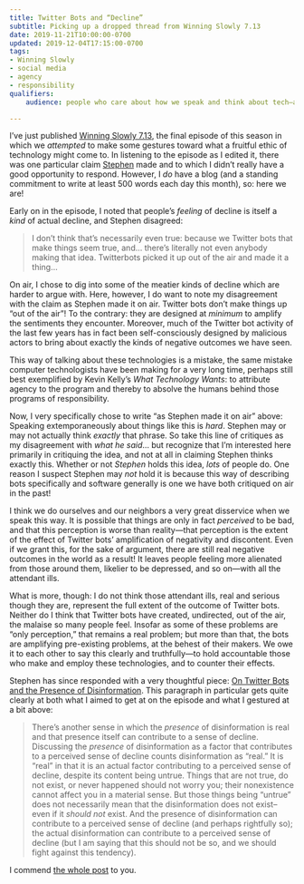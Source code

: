 ```yaml
---
title: Twitter Bots and “Decline”
subtitle: Picking up a dropped thread from Winning Slowly 7.13
date: 2019-11-21T10:00:00-0700
updated: 2019-12-04T17:15:00-0700
tags:
- Winning Slowly
- social media
- agency
- responsibility
qualifiers:
    audience: people who care about how we speak and think about tech—and also listeners to Winning Slowly!

---
```


I’ve just published [Winning Slowly 7.13], the final episode of this season in which we *attempted* to make some gestures toward what a fruitful ethic of technology might come to. In listening to the episode as I edited it, there was one particular claim [Stephen] made and to which I didn’t really have a good opportunity to respond. However, I *do* have a blog (and a standing commitment to write at least 500 words each day this month), so: here we are!

Early on in the episode, I noted that people’s *feeling* of decline is itself a *kind* of actual decline, and Stephen disagreed:

> I don’t think that’s necessarily even true: because we Twitter bots that make things seem true, and… there’s literally not even anybody making that idea. Twitterbots picked it up out of the air and made it a thing…

On air, I chose to dig into some of the meatier kinds of decline which are harder to argue with. Here, however, I do want to note my disagreement with the claim as Stephen made it on air. Twitter bots don’t make things up “out of the air”! To the contrary: they are designed at *minimum* to amplify the sentiments they encounter. Moreover, much of the Twitter bot activity of the last few years has in fact been self-consciously designed by malicious actors to bring about exactly the kinds of negative outcomes we have seen.

This way of talking about these technologies is a mistake, the same mistake computer technologists have been making for a very long time, perhaps still best exemplified by Kevin Kelly’s <cite>What Technology Wants</cite>: to attribute agency to the program and thereby to absolve the humans behind those programs of responsibility.

<aside>

Now, I very specifically chose to write “as Stephen made it on air” above: Speaking extemporaneously about things like this is *hard*. Stephen may or may not actually think *exactly* that phrase. So take this line of critiques as my disagreement with *what he said*… but recognize that I’m interested here primarily in critiquing the idea, and not at all in claiming Stephen thinks exactly this. Whether or not *Stephen* holds this idea, *lots* of people do. One reason I suspect Stephen may *not* hold it is because this way of describing bots specifically and software generally is one we have both critiqued on air in the past!

</aside>

I think we do ourselves and our neighbors a very great disservice when we speak this way. It is possible that things are only in fact *perceived* to be bad, and that this perception is worse than reality—that perception is the extent of the effect of Twitter bots’ amplification of negativity and discontent. Even if we grant this, for the sake of argument, there are still real negative outcomes in the world as a result! It leaves people feeling more alienated from those around them, likelier to be depressed, and so on—with all the attendant ills.

What is more, though: I do not think those attendant ills, real and serious though they are, represent the full extent of the outcome of Twitter bots. Neither do I think that Twitter bots have created, undirected, out of the air, the malaise so many people feel. Insofar as some of these problems are “only perception,” that remains a real problem; but more than that, the bots are amplifying pre-existing problems, at the behest of their makers. We owe it to each other to say this clearly and truthfully—to hold accountable those who make and employ these technologies, and to counter their effects.

<section class='note' aria-label='note' aria-role='note'>  

Stephen has since responded with a very thoughtful piece: [On Twitter Bots and the Presence of Disinformation][response]. This paragraph in particular gets quite clearly at both what I aimed to get at on the episode and what I gestured at a bit above:

> There’s another sense in which the *presence* of disinformation is real and that presence itself can contribute to a sense of decline. Discussing the *presence* of disinformation as a factor that contributes to a perceived sense of decline counts disinformation as “real.” It is “real” in that it is an actual factor contributing to a perceived sense of decline, despite its content being untrue. Things that are not true, do not exist, or never happened should not worry you; their nonexistence cannot affect you in a material sense. But those things being “untrue” does not necessarily mean that the disinformation does not exist–even if it *should not* exist. And the presence of disinformation can contribute to a perceived sense of decline (and perhaps rightfully so); the actual disinformation can contribute to a perceived sense of decline (but I am saying that this should not be so, and we should fight against this tendency).

I commend [the whole post][response] to you.

</section>

[Winning Slowly 7.13]: https://www.winningslowly.org/7.13/
[Stephen]: https://stephencarradini.com
[response]: https://stephencarradini.com/2019/12/on-twitter-bots-and-the-presence-of-disinformation/